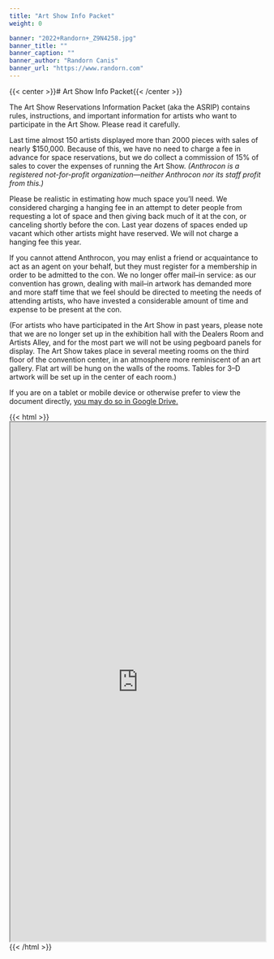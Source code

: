```yaml
---
title: "Art Show Info Packet"
weight: 0

banner: "2022+Randorn+_Z9N4258.jpg"
banner_title: ""
banner_caption: ""
banner_author: "Randorn Canis"
banner_url: "https://www.randorn.com"
---
```


{{< center >}}# Art Show Info Packet{{< /center >}}

The Art Show Reservations Information Packet (aka the ASRIP) contains rules, instructions, and important information for artists who want to participate in the Art Show. Please read it carefully.

Last time almost 150 artists displayed more than 2000 pieces with sales of nearly $150,000. Because of this, we have no need to charge a fee in advance for space reservations, but we do collect a commission of 15% of sales to cover the expenses of running the Art Show. *(Anthrocon is a registered not-for-profit organization—neither Anthrocon nor its staff profit from this.)*

Please be realistic in estimating how much space you’ll need. We considered charging a hanging fee in an attempt to deter people from requesting a lot of space and then giving back much of it at the con, or canceling shortly before the con. Last year dozens of spaces ended up vacant which other artists might have reserved. We will not charge a hanging fee this year.

If you cannot attend Anthrocon, you may enlist a friend or acquaintance to act as an agent on your behalf, but they must register for a membership in order to be admitted to the con. We no longer offer mail–in service: as our convention has grown, dealing with mail–in artwork has demanded more and more staff time that we feel should be directed to meeting the needs of attending artists, who have invested a considerable amount of time and expense to be present at the con.

(For artists who have participated in the Art Show in past years, please note that we are no longer set up in the exhibition hall with the Dealers Room and Artists Alley, and for the most part we will not be using pegboard panels for display. The Art Show takes place in several meeting rooms on the third floor of the convention center, in an atmosphere more reminiscent of an art gallery. Flat art will be hung on the walls of the rooms. Tables for 3–D artwork will be set up in the center of each room.)

If you are on a tablet or mobile device or otherwise prefer to view the document directly, [you may do so in Google Drive](https://docs.google.com/document/d/1nO4BCd7wqiOF_vDkgl44JAQDmUr2FCAzjvFb9XtXWwY/edit?usp=sharing)[.](https://docs.google.com/document/d/1nO4BCd7wqiOF_vDkgl44JAQDmUr2FCAzjvFb9XtXWwY/edit)

{{< html >}}<iframe src="https://docs.google.com/document/d/e/2PACX-1vSv54FnYsFk11tuOQcpWcTJbnC4_70PvpyEz2zevqA6I1-cHilRc4FSCC5fB30rbLKrXHmxrpomWDOe/pub?embedded=true" title="Art Show Reservations Information Packet (ASRIP)" width="100%" height="1024"></iframe>{{< /html >}}
